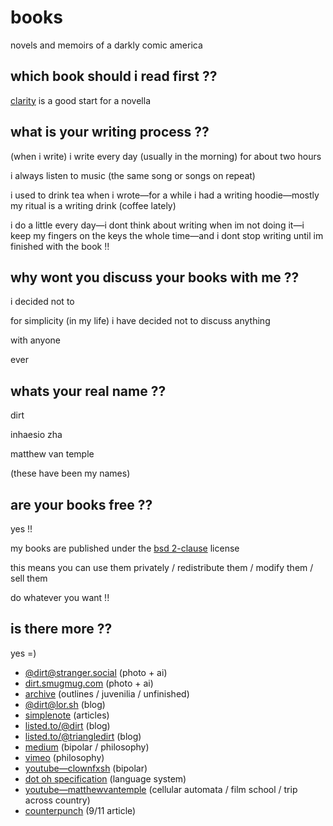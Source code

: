 # books

novels and memoirs of a darkly comic america

## which book should i read first ??

[clarity](https://github.com/triangledirt/books/blob/main/Clarity%3B%29.md) is a good start for a novella

## what is your writing process ??

(when i write) i write every day (usually in the morning) for about two hours

i always listen to music (the same song or songs on repeat)

i used to drink tea when i wrote—for a while i had a writing hoodie—mostly my ritual is a writing drink (coffee lately)

i do a little every day—i dont think about writing when im not doing it—i keep my fingers on the keys the whole time—and i dont stop writing until im finished with the book !!

## why wont you discuss your books with me ??

i decided not to

for simplicity (in my life) i have decided not to discuss anything

with anyone

ever

## whats your real name ??

dirt

inhaesio zha

matthew van temple

(these have been my names)

## are your books free ??

yes !!

my books are published under the [bsd 2-clause](https://github.com/triangledirt/books/blob/main/LICENSE) license

this means you can use them privately / redistribute them / modify them / sell them

do whatever you want !!

## is there more ??

yes =)

- [@dirt@stranger.social](https://stranger.social/@dirt) (photo + ai)
- [dirt.smugmug.com](https://dirt.smugmug.com) (photo + ai)
- [archive](https://drive.filen.io/f/70e15dcc-0d46-4a65-8f06-4577868afa8a#VgqlTlwP6Nbf0pKUxcqacqjBkyp0W0Cw) (outlines / juvenilia / unfinished)
- [@dirt@lor.sh](https://lor.sh/@dirt) (blog)
- [simplenote](http://simp.ly/publish/gNFgMD) (articles)
- [listed.to/@dirt](https://listed.to/@dirt) (blog)
- [listed.to/@triangledirt](https://listed.to/@triangledirt) (blog)
- [medium](https://medium.com/@deadnovelist) (bipolar / philosophy)
- [vimeo](https://vimeo.com/deadnovelist) (philosophy)
- [youtube—clownfxsh](https://m.youtube.com/user/clownfxsh/videos) (bipolar)
- [dot oh specification](https://docs.google.com/document/d/18vFDRfgUui8Ye0jJJd3lm088-3u8hnQbBrwKEp6vatM/mobilebasic?authkey=CNub6MEH&hl=en) (language system)
- [youtube—matthewvantemple](https://m.youtube.com/user/matthewvantemple/videos) (cellular automata / film school / trip across country)
- [counterpunch](https://www.counterpunch.org/2001/10/09/marginalization-and-terror/) (9/11 article)
